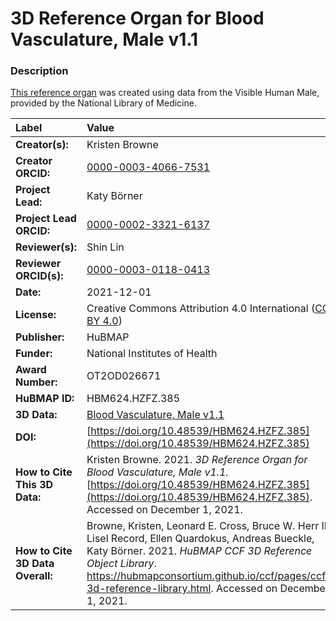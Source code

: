 # 3D Reference Organ for Blood Vasculature, Male v1.1

### Description
[This reference organ](https://hubmapconsortium.github.io/ccf/pages/ccf-3d-reference-library.html) was created using data from the Visible Human Male, provided by the National Library of Medicine.

| Label | Value |
| :------------- |:-------------|
| **Creator(s):** | Kristen Browne |
| **Creator ORCID:** | [0000-0003-4066-7531](https://orcid.org/0000-0003-4066-7531) |
| **Project Lead:** | Katy B&ouml;rner |
| **Project Lead ORCID:** | [0000-0002-3321-6137](https://orcid.org/0000-0002-3321-6137) |
| **Reviewer(s):** | Shin Lin |
| **Reviewer ORCID(s):** |[0000-0003-0118-0413](https://doi.org/10.5072/0000-0003-0118-0413)
| **Date:** | 2021-12-01 |
| **License:** | Creative Commons Attribution 4.0 International ([CC BY 4.0](https://creativecommons.org/licenses/by/4.0/)) |
| **Publisher:** | HuBMAP |
| **Funder:** | National Institutes of Health |
| **Award Number:** | OT2OD026671 |
| **HuBMAP ID:** | HBM624.HZFZ.385 |
| **3D Data:** | [Blood Vasculature, Male v1.1](https://hubmapconsortium.github.io/ccf-releases/v1.1/models/VH_M_Blood_Vasculature.glb) |
| **DOI:** | [https://doi.org/10.48539/HBM624.HZFZ.385](https://doi.org/10.48539/HBM624.HZFZ.385) |
| **How to Cite This 3D Data:** | Kristen Browne. 2021. *3D Reference Organ for Blood Vasculature, Male v1.1.* [https://doi.org/10.48539/HBM624.HZFZ.385](https://doi.org/10.48539/HBM624.HZFZ.385). Accessed on December 1, 2021. |
| **How to Cite 3D Data Overall:** | Browne, Kristen, Leonard E. Cross, Bruce W. Herr II, Lisel Record, Ellen Quardokus, Andreas Bueckle, Katy B&ouml;rner. 2021. *HuBMAP CCF 3D Reference Object Library*. https://hubmapconsortium.github.io/ccf/pages/ccf-3d-reference-library.html. Accessed on December 1, 2021. |
